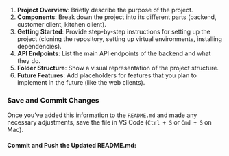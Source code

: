 1. **Project Overview**: Briefly describe the purpose of the project.
2. **Components**: Break down the project into its different parts (backend, customer client, kitchen client).
3. **Getting Started**: Provide step-by-step instructions for setting up the project (cloning the repository, setting up virtual environments, installing dependencies).
4. **API Endpoints**: List the main API endpoints of the backend and what they do.
5. **Folder Structure**: Show a visual representation of the project structure.
6. **Future Features**: Add placeholders for features that you plan to implement in the future (like the web clients).

### Save and Commit Changes

Once you’ve added this information to the `README.md` and made any necessary adjustments, save the file in VS Code (`Ctrl + S` or `Cmd + S` on Mac).

#### Commit and Push the Updated README.md: